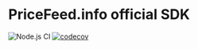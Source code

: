 PriceFeed.info official SDK
===========================

![Node.js CI](https://github.com/janom-inc/pricefeed-public/actions/workflows/node.js.yml/badge.svg)
[![codecov](https://codecov.io/gh/janom-inc/pricefeed-public/graph/badge.svg?token=205PZZEN34)](https://codecov.io/gh/janom-inc/pricefeed-public)
